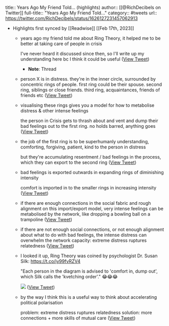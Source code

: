 title:: Years Ago My Friend Told... (highlights)
author:: [[@RichDecibels on Twitter]]
full-title:: "Years Ago My Friend Told..."
category:: #tweets
url:: https://twitter.com/RichDecibels/status/1626127231457062913

- Highlights first synced by [[Readwise]] [[Feb 17th, 2023]]
	- years ago my friend told me about Ring Theory, it helped me to be better at taking care of people in crisis
	  
	  I've never heard it discussed since then, so I'll write up my understanding here bc I think it could be useful ([View Tweet](https://twitter.com/RichDecibels/status/1626127231457062913))
		- **Note**: Thread
	- person X is in distress. they're in the inner circle, surrounded by concentric rings of people. first ring could be their spouse. second ring, siblings or close friends. third ring, acquaintances, friends of friends etc ([View Tweet](https://twitter.com/RichDecibels/status/1626127655450906625))
	- visualising these rings gives you a model for  how to metabolise distress & other intense feelings
	  
	  the person in Crisis gets to thrash about and vent and dump their bad feelings out to the first ring. no holds barred, anything goes ([View Tweet](https://twitter.com/RichDecibels/status/1626128065616138242))
	- the job of the first ring is to be superhumanly understanding, comforting, forgiving, patient, kind to the person in distress
	  
	  but they're accumulating resentment / bad feelings in the process, which they can export to the second ring ([View Tweet](https://twitter.com/RichDecibels/status/1626128454524497922))
	- bad feelings is exported outwards in expanding rings of diminishing intensity
	  
	  comfort is imported in to the smaller rings in increasing intensity ([View Tweet](https://twitter.com/RichDecibels/status/1626128634913120257))
	- if there are enough connections in the social fabric and rough alignment on this import/export model, very intense feelings can be metabolised by the network, like dropping a bowling ball on a trampoline ([View Tweet](https://twitter.com/RichDecibels/status/1626129239459209217))
	- if there are not enough social connections, or not enough alignment about what to do with bad feelings, the intense distress can overwhelm the network capacity: extreme distress ruptures relatedness ([View Tweet](https://twitter.com/RichDecibels/status/1626129342840414210))
	- I looked it up, Ring Theory was coined by psychologist Dr. Susan Silk: https://t.co/jy99fvRZV4
	  
	  "Each person in the diagram is advised to 'comfort in, dump out', which Silk calls the 'kvetching order'." 😂😂😂 
	  
	  ![](https://pbs.twimg.com/media/FpEs3vxWcAMcQx0.jpg) ([View Tweet](https://twitter.com/RichDecibels/status/1626130464737046528))
	- by the way I think this is a useful way to think about accelerating political polarisation
	  
	  problem: extreme distress ruptures relatedness
	  solution: more connections + more skills of mutual care ([View Tweet](https://twitter.com/RichDecibels/status/1626130717427081217))